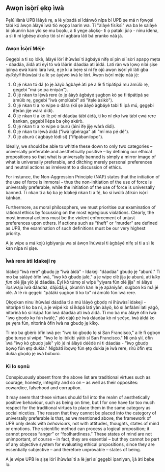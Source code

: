 ## Awọn ìsọ̀rí ẹkọ ìwà

Pẹlú ìlànà UPB láàyè rẹ, a lè yípadà sí ìdánwò nípa bí UPB ṣe má n fọwọsi tàbí kọ́ àwọn àlàyé ìwà tíó wọpọ laarin wa. Ti "àlàyé físíksì" wa ba le sàlàyé bí ọkunrin kan yíò ṣe mu bọọlu, a ti yege akọkọ- ti ọ pataki jùlọ - ninu idena, a sì ti ni ìgbésẹ àkọkọ tíó sí ní agbára láti bá ẹranko náà jà.

### Awọn Ìsọ̀rí Méje

Gẹgẹbi a ti sọ lókè, àlàyé lórí ìhùwàsí ti àgbáyé nifẹ sí pin sí ìsòrí apapọ mẹta - dáadáa, àìdá ati èyí tó wà láàrin dáadáa ati àìdá. Lati ràn wá lọwọ níbi ṣiṣe ipinya ẹwà kúrò lára ìwà, ẹ je ki a bẹrẹ sí ní fẹ ojú awọn ìsọ̀rí yìí láti gba *èyíkéyìí* ìhùwàsí ti a lè ṣe àyẹ̀wò ìwà le lórí. Àwọn ìsọ̀rí méje náà jẹ́:

1. Ó jẹ́ nkan tó dá (o jẹ ààyò àgbáyé àti pé a lè fi tipátipá mu àmúlò rẹ, gẹgẹbi "má ṣe pa ènìyàn").
2. Ó jẹ́ nkan to lẹ́wà rere (o jẹ ààyò àgbáyé ṣugbọn kò ṣe fi tipátipá ṣe àmúlò rẹ, gẹgẹbi "ìwà ọmọlúabí" ati "itẹle àsìkò").
3. Ó jẹ́ nkan ti a ro wipe o dára (kìí ṣe ààyò àgbáyé tabi fi ipá mú, gẹgẹbi ifẹ́ràn jíjẹ wàrà dídì).
4. Ó jẹ́ nkan ti a kò lè pè ní dáadáa tàbí àìdá, ti ko ní ẹkọ ìwà tàbí ẹwà rere kankan, gẹgẹbi ìlépa ba ọkọ akérò.
5. Ó jẹ́ nkan ti a ro wipe o burú (àìní ìfẹ jíjẹ wàrà dídì).
6. Ó jẹ́ nkan to lẹ́wà àìdá ("ìwà ìgbéraga" ati "mí ma pẹ́ dé").
7. Ó jẹ́ aburú ( àgbáyé lòdì sí) ("ifipábanilopo").

Ideally, we should be able to whittle these down to only two categories – universally preferable and aesthetically positive – by defining our ethical propositions so that what is universally banned is simply a mirror image of what is universally preferable, and ditching merely personal preferences and neutral actions as irrelevant to a discussion of ethics.

For instance, the Non-Aggression Principle (NAP) states that the initiation of the use of force is immoral – thus the non-initiation of the use of force is universally preferable, while the initiation of the use of force is universally banned. Ti nkan ti a kọ̀ ba jẹ Idakeji nkan ti a fẹ́, ko sí ìwúlò àfikún ìsọ̀rí kánkan.

Furthermore, as moral philosophers, we must prioritise our examination of rational ethics by focussing on the most egregious violations. Clearly, the most immoral actions must be the violent enforcement of unjust preferences upon others. If actions such as “theft” or “murder” are defined as UPB, the examination of such definitions must be our very highest priority.

A je wipe a má kọjú igbiyanju wa sí àwọn ìhùwàsí ti àgbáyé nifẹ sí ti a sì lè kan nípa ni ṣiṣe.

### Ìwà rere àti Idakeji rẹ

Idakeji "ìwà rere" gbudọ jẹ "ìwà àìdá" - Idakeji "dáadáa" gbudọ jẹ "aburú." Ti mo ba sàlàyé òfin ìwà, "iwọ kò gbudọ jalè," a je wipe olè jija je aburú, ati *kíkọ fun* olè jija yíò jé dáadáa. Èyí kò túmọ sí wípé "yiyara fún olè jija" ni àlàyé ilọsiwaju ìwà dáadáa, dájúdájú, ọkunrin kan le jẹ apànìyàn, sugbon kó má jé olè. A lè rò gẹgẹbi "pàtàkì ṣugbọn ti ko to" ni àmúlò fún ìwà rere.

Ọkọọkan ninu ìhùwàsí dáadáa tí a mú láàyò gbọdọ ni ìhùwàsí idakeji - nítorípé ti ko ba ni, a je wípé kò sí ìkápá lati yàn ààyò, kò sí ànfààní lati yàgò, nitorinà kò si ìkápá fún ìwà dáadáa ati ìwà àìdá. Ti mo ba mu àlàyé òfin ìwà: "iwọ gbọdọ kọ fún ìwálẹ̀," yíò dájú pé ìwà dáadáa kò ní ṣeéṣe, ìwà àìdá ko ṣe yẹra fún, nitorinà òfin ìwà na gbudọ jẹ kíkọ.

Ti mo ba gbèrò òfin ìwà pe: "iwọ kò gbọdọ lọ sí San Francisco," a lè fi ọgbọn gbe tunṣe sí wípé: "iwọ le lọ ibikibi yàtò sí San Francisco." Ni ọnà yìí, òfin ìwà "iwọ kò gbudọ jalè" yíò jé ni àlàyé déédé ni ti dáadáa - "iwọ gbudọ bọwọ fún ẹtọ dukia." Nígbàtí ibọwọ fún ẹtọ dukia je ìwà rere, rírú òfin ẹtọ dukia gbọdọ jẹ ìwà búburú.

### Ki lo sọnù

Conspicuously absent from the above list are traditional virtues such as courage, honesty, integrity and so on – as well as their opposites: cowardice, falsehood and corruption.

It may seem that these virtues should fall into the realm of aesthetically positive behaviour, such as being on time, but I for one have far too much respect for the traditional virtues to place them in the same category as social niceties. The reason that they cannot be placed into the category of universally preferable is that, as we mentioned above, the framework of UPB only deals with *behaviours*, not with attitudes, thoughts, states of mind or emotions. The scientific method can process a logical proposition; it cannot process “anger” or “foolhardiness.” These states of mind are not unimportant, of course – in fact, they are essential – but they cannot be part of any objective system for evaluating ethical propositions, since they are essentially subjective – and therefore unprovable – states of being.

A je wipe UPB le ṣiṣẹ lórí ìhùwàsí ti a lè jẹri sí gẹgẹbi ipaniyan, ìjà àti bẹbẹ lọ.